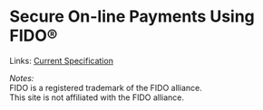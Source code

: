 # Secure On-line Payments Using FIDO&reg;

Links: [Current Specification](https://fido-web-pay.github.io/specification)

_Notes:_<br>
FIDO is a registered trademark of the FIDO alliance.<br>
This site is not affiliated with the FIDO alliance.
